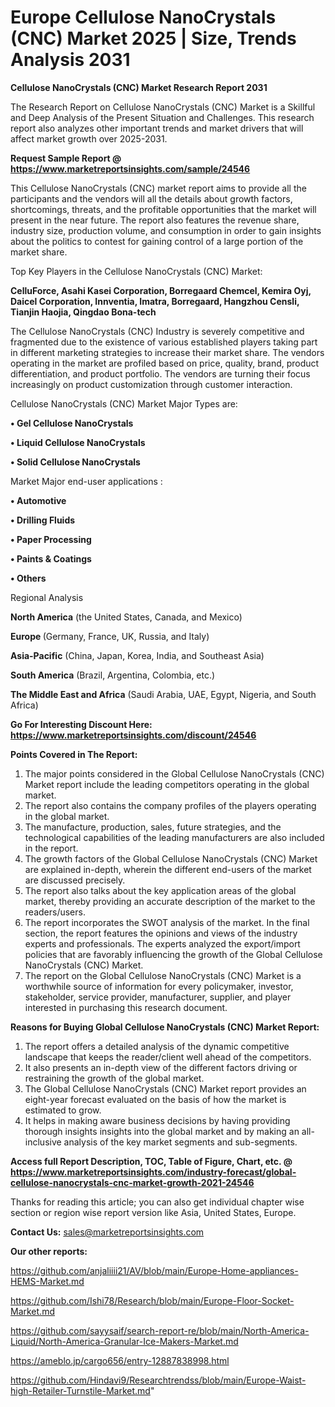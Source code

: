 # Europe Cellulose NanoCrystals (CNC) Market 2025 | Size, Trends Analysis 2031

<strong>Cellulose NanoCrystals (CNC) Market Research Report 2031</strong>

The Research Report on Cellulose NanoCrystals (CNC) Market is a Skillful and Deep Analysis of the Present Situation and Challenges. This research report also analyzes other important trends and market drivers that will affect market growth over 2025-2031.

<strong>Request Sample Report @ <a href=https://www.marketreportsinsights.com/sample/24546>https://www.marketreportsinsights.com/sample/24546</a></strong>

This Cellulose NanoCrystals (CNC) market report aims to provide all the participants and the vendors will all the details about growth factors, shortcomings, threats, and the profitable opportunities that the market will present in the near future. The report also features the revenue share, industry size, production volume, and consumption in order to gain insights about the politics to contest for gaining control of a large portion of the market share.

Top Key Players in the Cellulose NanoCrystals (CNC) Market:

<strong>CelluForce, Asahi Kasei Corporation, Borregaard Chemcel, Kemira Oyj, Daicel Corporation, Innventia, Imatra, Borregaard, Hangzhou Censli, Tianjin Haojia, Qingdao Bona-tech</strong>

The Cellulose NanoCrystals (CNC) Industry is severely competitive and fragmented due to the existence of various established players taking part in different marketing strategies to increase their market share. The vendors operating in the market are profiled based on price, quality, brand, product differentiation, and product portfolio. The vendors are turning their focus increasingly on product customization through customer interaction.

Cellulose NanoCrystals (CNC) Market Major Types are:

<strong>• Gel Cellulose NanoCrystals

• Liquid Cellulose NanoCrystals

• Solid Cellulose NanoCrystals</strong>

Market Major end-user applications :

<strong>• Automotive

• Drilling Fluids

• Paper Processing

• Paints & Coatings

• Others</strong>

Regional Analysis

</u><strong><b>North America</b></strong> (the United States, Canada, and Mexico)

<strong><b>Europe </b></strong>(Germany, France, UK, Russia, and Italy)

<strong><b>Asia-Pacific</b></strong> (China, Japan, Korea, India, and Southeast Asia)

<strong><b>South America</b></strong> (Brazil, Argentina, Colombia, etc.)

<strong><b>The Middle East and Africa</b></strong> (Saudi Arabia, UAE, Egypt, Nigeria, and South Africa)

<strong>Go For Interesting Discount Here: <a href=https://www.marketreportsinsights.com/discount/24546>https://www.marketreportsinsights.com/discount/24546</a></strong>

<strong>Points Covered in The Report:</strong>
<ol>
  <li>The major points considered in the Global Cellulose NanoCrystals (CNC) Market report include the leading competitors operating in the global market.</li>
  <li>The report also contains the company profiles of the players operating in the global market.</li>
  <li>The manufacture, production, sales, future strategies, and the technological capabilities of the leading manufacturers are also included in the report.</li>
  <li>The growth factors of the Global Cellulose NanoCrystals (CNC) Market are explained in-depth, wherein the different end-users of the market are discussed precisely.</li>
  <li>The report also talks about the key application areas of the global market, thereby providing an accurate description of the market to the readers/users.</li>
  <li>The report incorporates the SWOT analysis of the market. In the final section, the report features the opinions and views of the industry experts and professionals. The experts analyzed the export/import policies that are favorably influencing the growth of the Global Cellulose NanoCrystals (CNC) Market.</li>
  <li>The report on the Global Cellulose NanoCrystals (CNC) Market is a worthwhile source of information for every policymaker, investor, stakeholder, service provider, manufacturer, supplier, and player interested in purchasing this research document.</li>
</ol>
<strong>Reasons for Buying Global Cellulose NanoCrystals (CNC) Market Report:</strong>

<ol>
  <li>The report offers a detailed analysis of the dynamic competitive landscape that keeps the reader/client well ahead of the competitors.</li>
  <li>It also presents an in-depth view of the different factors driving or restraining the growth of the global market.</li>
  <li>The Global Cellulose NanoCrystals (CNC) Market report provides an eight-year forecast evaluated on the basis of how the market is estimated to grow.</li>
  <li>It helps in making aware business decisions by having providing thorough insights insights into the global market and by making an all-inclusive analysis of the key market segments and sub-segments.</li>
</ol>
<strong>Access full Report Description, TOC, Table of Figure, Chart, etc. @ <a href=https://www.marketreportsinsights.com/industry-forecast/global-cellulose-nanocrystals-cnc-market-growth-2021-24546>https://www.marketreportsinsights.com/industry-forecast/global-cellulose-nanocrystals-cnc-market-growth-2021-24546</a></strong>


Thanks for reading this article; you can also get individual chapter wise section or region wise report version like Asia, United States, Europe.

<strong>Contact Us:</strong>
sales@marketreportsinsights.com

<strong>Our other reports:</strong>

<a href=https://github.com/anjaliiii21/AV/blob/main/Europe-Home-appliances-HEMS-Market.md>https://github.com/anjaliiii21/AV/blob/main/Europe-Home-appliances-HEMS-Market.md</a>

<a href=https://github.com/Ishi78/Research/blob/main/Europe-Floor-Socket-Market.md>https://github.com/Ishi78/Research/blob/main/Europe-Floor-Socket-Market.md</a>

<a href=https://github.com/sayysaif/search-report-re/blob/main/North-America-Liquid/North-America-Granular-Ice-Makers-Market.md>https://github.com/sayysaif/search-report-re/blob/main/North-America-Liquid/North-America-Granular-Ice-Makers-Market.md</a>

<a href=https://ameblo.jp/cargo656/entry-12887838998.html>https://ameblo.jp/cargo656/entry-12887838998.html</a>

<a href=https://github.com/Hindavi9/Researchtrendss/blob/main/Europe-Waist-high-Retailer-Turnstile-Market.md>https://github.com/Hindavi9/Researchtrendss/blob/main/Europe-Waist-high-Retailer-Turnstile-Market.md</a>"

